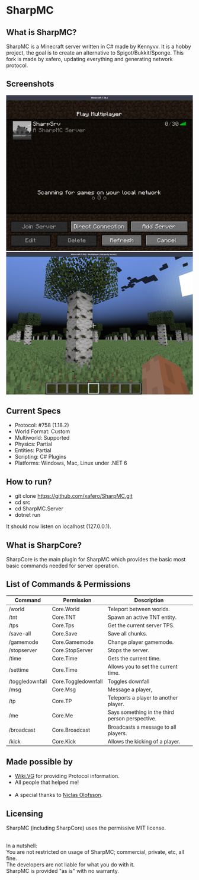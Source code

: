 # SharpMC

What is SharpMC?
----------------
SharpMC is a Minecraft server written in C# made by Kennyvv.
It is a hobby project, the goal is to create an alternative to Spigot/Bukkit/Sponge.
This fork is made by xafero, updating everything and generating network protocol.

Screenshots
----------------
![Screenshot1](/wiki/lobby1.png?raw=true)
![Screenshot2](/wiki/ingame1.png?raw=true)

Current Specs
-----------------
  - Protocol: #758 (1.18.2)
  - World Format: Custom
  - Multiworld: Supported
  - Physics: Partial
  - Entities: Partial
  - Scripting: C# Plugins
  - Platforms: Windows, Mac, Linux under .NET 6

How to run?
----------------
* git clone https://github.com/xafero/SharpMC.git
* cd src
* cd SharpMC.Server
* dotnet run

It should now listen on localhost (127.0.0.1).

What is SharpCore?
----------------
SharpCore is the main plugin for SharpMC which provides the basic most basic commands needed for server operation.

List of Commands & Permissions
------------------------------

| Command               | Permission                      | Description                                     |
|-----------------------|---------------------------------|-------------------------------------------------|
| /world                | Core.World                      | Teleport between worlds.                        |
| /tnt                  | Core.TNT                        | Spawn an active TNT entity.                     |
| /tps                  | Core.Tps                        | Get the current server TPS.                     |
| /save-all             | Core.Save                       | Save all chunks.                                |
| /gamemode             | Core.Gamemode                   | Change player gamemode.                         |
| /stopserver           | Core.StopServer                 | Stops the server.                               |
| /time                 | Core.Time                       | Gets the current time.                          |
| /settime              | Core.Time                       | Allows you to set the current time.             |
| /toggledownfall       | Core.Toggledownfall             | Toggles downfall                                |
| /msg                  | Core.Msg                        | Message a player,                               |
| /tp                   | Core.TP                         | Teleports a player to another player.           |
| /me                   | Core.Me                         | Says something in the third person perspective. |
| /broadcast            | Core.Broadcast                  | Broadcasts a message to all players.            |
| /kick                 | Core.Kick                       | Allows the kicking of a player.                 |

Made possible by
------------------
  - <a href="http://wiki.vg/">Wiki.VG</a> for providing Protocol information.<br>
  - All people that helped me!<br><br>
  - A special thanks to <a href="https://github.com/NiclasOlofsson/">Niclas Olofsson</a>.

Licensing
----------
SharpMC (including SharpCore) uses the permissive MIT license.<br><br>

In a nutshell:<br>
You are not restricted on usage of SharpMC; commercial, private, etc, all fine.<br>
The developers are not liable for what you do with it.<br>
SharpMC is provided "as is" with no warranty.<br>
